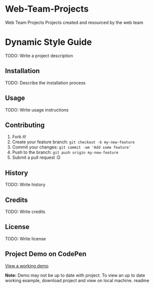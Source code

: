 # Web-Team-Projects
Web Team Projects
<snippet>
  <content>Projects created and resourced by the web team
# Dynamic Style Guide
TODO: Write a project description
## Installation
TODO: Describe the installation process
## Usage
TODO: Write usage instructions
## Contributing
1. Fork it!
2. Create your feature branch: `git checkout -b my-new-feature`
3. Commit your changes: `git commit -am 'Add some feature'`
4. Push to the branch: `git push origin my-new-feature`
5. Submit a pull request :D
## History
TODO: Write history
## Credits
TODO: Write credits
## License
TODO: Write license
## Project Demo on CodePen
<a href="https://codepen.io/bbakle/project/editor/ZyrJmX/" target="_blank">View a working demo</a>

**Note:** Demo may not be up to date with project.  To view an up to date working example, download project and view on local machine.
</content>
  <tabTrigger>readme</tabTrigger>
</snippet>
